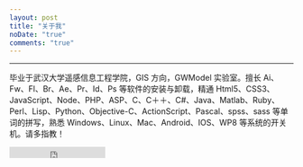 ```yaml
---
layout: post
title: "关于我"
noDate: "true"
comments: "true"
---
```


---

毕业于武汉大学遥感信息工程学院，GIS 方向，GWModel 实验室。擅长 Ai、Fw、Fl、Br、Ae、Pr、Id、Ps 等软件的安装与卸载，精通 Html5、CSS3、JavaScript、Node、PHP、ASP、C、C＋＋、C#、Java、Matlab、Ruby、Perl、Lisp、Python、Objective-C、ActionScript、Pascal、spss、sass 等单词的拼写，熟悉 Windows、Linux、Mac、Android、IOS、WP8 等系统的开关机。请多指教！
<iframe src="https://ghbtns.com/github-btn.html?user=CS-Tao&type=follow&count=true" frameborder="0" scrolling="0" width="170px" height="20px"></iframe>
